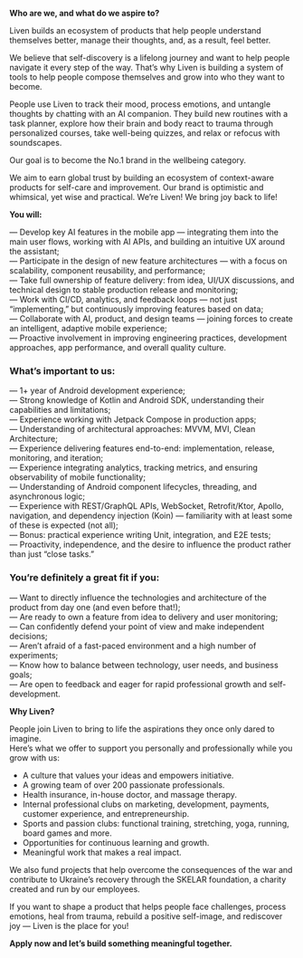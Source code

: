 **Who are we, and what do we aspire to?**

Liven builds an ecosystem of products that help people understand themselves
better, manage their thoughts, and, as a result, feel better.

We believe that self-discovery is a lifelong journey and want to help people
navigate it every step of the way. That’s why Liven is building a system of
tools to help people compose themselves and grow into who they want to become.

People use Liven to track their mood, process emotions, and untangle thoughts
by chatting with an AI companion. They build new routines with a task planner,
explore how their brain and body react to trauma through personalized courses,
take well-being quizzes, and relax or refocus with soundscapes.

Our goal is to become the No.1 brand in the wellbeing category.

We aim to earn global trust by building an ecosystem of context-aware products
for self-care and improvement. Our brand is optimistic and whimsical, yet wise
and practical. We’re Liven! We bring joy back to life!

**You will:**

— Develop key AI features in the mobile app — integrating them into the main
user flows, working with AI APIs, and building an intuitive UX around the
assistant;  
— Participate in the design of new feature architectures — with a focus on
scalability, component reusability, and performance;  
— Take full ownership of feature delivery: from idea, UI/UX discussions, and
technical design to stable production release and monitoring;  
— Work with CI/CD, analytics, and feedback loops — not just “implementing,”
but continuously improving features based on data;  
— Collaborate with AI, product, and design teams — joining forces to create an
intelligent, adaptive mobile experience;  
— Proactive involvement in improving engineering practices, development
approaches, app performance, and overall quality culture.

### What’s important to us:

— 1+ year of Android development experience;  
— Strong knowledge of Kotlin and Android SDK, understanding their capabilities
and limitations;  
— Experience working with Jetpack Compose in production apps;  
— Understanding of architectural approaches: MVVM, MVI, Clean Architecture;  
— Experience delivering features end-to-end: implementation, release,
monitoring, and iteration;  
— Experience integrating analytics, tracking metrics, and ensuring
observability of mobile functionality;  
— Understanding of Android component lifecycles, threading, and asynchronous
logic;  
— Experience with REST/GraphQL APIs, WebSocket, Retrofit/Ktor, Apollo,
navigation, and dependency injection (Koin) — familiarity with at least some
of these is expected (not all);  
— Bonus: practical experience writing Unit, integration, and E2E tests;  
— Proactivity, independence, and the desire to influence the product rather
than just “close tasks.”

### You’re definitely a great fit if you:

— Want to directly influence the technologies and architecture of the product
from day one (and even before that!);  
— Are ready to own a feature from idea to delivery and user monitoring;  
— Can confidently defend your point of view and make independent decisions;  
— Aren’t afraid of a fast-paced environment and a high number of experiments;  
— Know how to balance between technology, user needs, and business goals;  
— Are open to feedback and eager for rapid professional growth and self-
development.

**Why Liven?**

People join Liven to bring to life the aspirations they once only dared to
imagine.  
Here’s what we offer to support you personally and professionally while you
grow with us:

  * A culture that values your ideas and empowers initiative.
  * A growing team of over 200 passionate professionals.
  * Health insurance, in-house doctor, and massage therapy.
  * Internal professional clubs on marketing, development, payments, customer experience, and entrepreneurship.
  * Sports and passion clubs: functional training, stretching, yoga, running, board games and more.
  * Opportunities for continuous learning and growth.
  * Meaningful work that makes a real impact.

  
We also fund projects that help overcome the consequences of the war and
contribute to Ukraine’s recovery through the SKELAR foundation, a charity
created and run by our employees.

If you want to shape a product that helps people face challenges, process
emotions, heal from trauma, rebuild a positive self-image, and rediscover joy
— Liven is the place for you!

**Apply now and let’s build something meaningful together.**